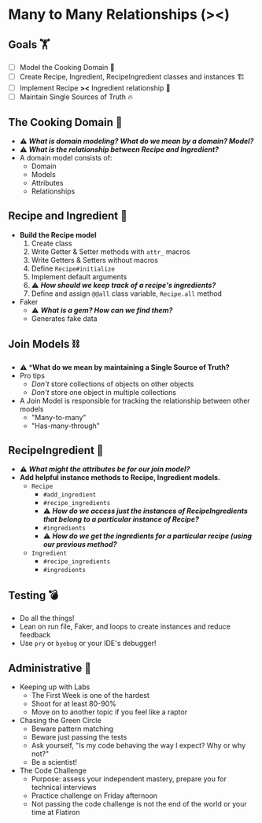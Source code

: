 # Many to Many Relationships (><)

## Goals 🏋️‍

- [ ] Model the Cooking Domain 🥘
- [ ] Create Recipe, Ingredient, RecipeIngredient classes and instances 🏗
- [ ] Implement Recipe **><** Ingredient relationship 👫
- [ ] Maintain Single Sources of Truth 🔥

## The Cooking Domain 🥘

- ⚠️ ***What is domain modeling? What do we mean by a domain? Model?***
- ⚠️ ***What is the relationship between Recipe and Ingredient?***
- A domain model consists of:
  - Domain
  - Models
  - Attributes
  - Relationships

## Recipe and Ingredient 🧾

- **Build the Recipe model**
  1. Create class
  2. Write Getter & Setter methods with `attr_` macros
  3. Write Getters & Setters without macros
  4. Define `Recipe#initialize`
  5. Implement default arguments
  6. ⚠️ ***How should we keep track of a recipe's ingredients?***
  7. Define and assign `@@all` class variable, `Recipe.all` method
- Faker
  - ⚠️ ***What is a gem? How can we find them?***
  - Generates fake data

## Join Models ⛓

- ⚠️ ***What do we mean by maintaining a Single Source of Truth?**
- Pro tips
  - *Don't* store collections of objects on other objects
  - *Don't* store one object in multiple collections
- A Join Model is responsible for tracking the relationship between other models
  - "Many-to-many"
  - "Has-many-through"

## RecipeIngredient 🧩

- ⚠️ ***What might the attributes be for our join model?***
- **Add helpful instance methods to Recipe, Ingredient models.**
  - `Recipe`
    - `#add_ingredient`
    - `#recipe_ingredients`
    - ⚠️ ***How do we access just the instances of RecipeIngredients that belong to a particular instance of Recipe?***
    - `#ingredients`
    - ⚠️ ***How do we get the ingredients for a particular recipe (using our previous method?***
  - `Ingredient`
    - `#recipe_ingredients`
    - `#ingredients`

## Testing 💣

- Do all the things!
- Lean on run file, Faker, and loops to create instances and reduce feedback
- Use `pry` or `byebug` or your IDE's debugger!

## Administrative 🧐

- Keeping up with Labs
  - The First Week is one of the hardest
  - Shoot for at least 80-90%
  - Move on to another topic if you feel like a raptor
- Chasing the Green Circle
  - Beware pattern matching
  - Beware just passing the tests
  - Ask yourself, "Is my code behaving the way I expect? Why or why not?"
  - Be a scientist!
- The Code Challenge
  - Purpose: assess your independent mastery, prepare you for technical interviews
  - Practice challenge on Friday afternoon
  - Not passing the code challenge is not the end of the world or your time at Flatiron
